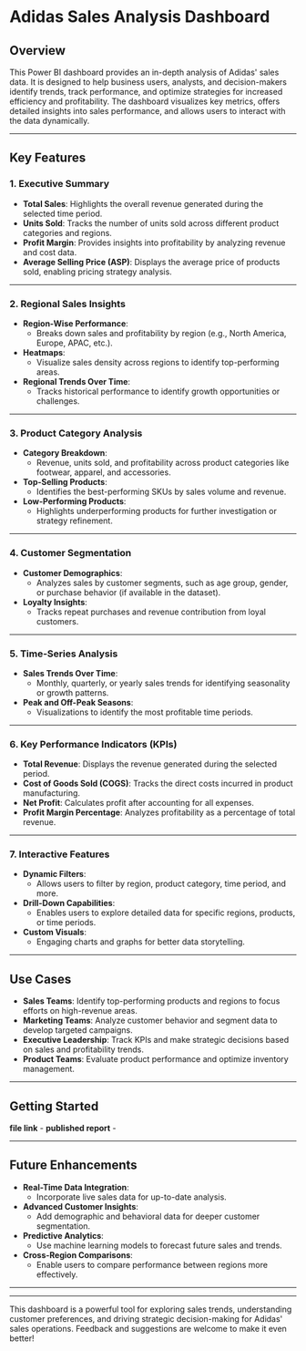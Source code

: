# **Adidas Sales Analysis Dashboard**

## **Overview**
This Power BI dashboard provides an in-depth analysis of Adidas' sales data. It is designed to help business users, analysts, and decision-makers identify trends, track performance, and optimize strategies for increased efficiency and profitability. The dashboard visualizes key metrics, offers detailed insights into sales performance, and allows users to interact with the data dynamically.

---

## **Key Features**
### **1. Executive Summary**
- **Total Sales**: Highlights the overall revenue generated during the selected time period.
- **Units Sold**: Tracks the number of units sold across different product categories and regions.
- **Profit Margin**: Provides insights into profitability by analyzing revenue and cost data.
- **Average Selling Price (ASP)**: Displays the average price of products sold, enabling pricing strategy analysis.

---

### **2. Regional Sales Insights**
- **Region-Wise Performance**:
  - Breaks down sales and profitability by region (e.g., North America, Europe, APAC, etc.).
- **Heatmaps**:
  - Visualize sales density across regions to identify top-performing areas.
- **Regional Trends Over Time**:
  - Tracks historical performance to identify growth opportunities or challenges.

---

### **3. Product Category Analysis**
- **Category Breakdown**:
  - Revenue, units sold, and profitability across product categories like footwear, apparel, and accessories.
- **Top-Selling Products**:
  - Identifies the best-performing SKUs by sales volume and revenue.
- **Low-Performing Products**:
  - Highlights underperforming products for further investigation or strategy refinement.

---

### **4. Customer Segmentation**
- **Customer Demographics**:
  - Analyzes sales by customer segments, such as age group, gender, or purchase behavior (if available in the dataset).
- **Loyalty Insights**:
  - Tracks repeat purchases and revenue contribution from loyal customers.

---

### **5. Time-Series Analysis**
- **Sales Trends Over Time**:
  - Monthly, quarterly, or yearly sales trends for identifying seasonality or growth patterns.
- **Peak and Off-Peak Seasons**:
  - Visualizations to identify the most profitable time periods.

---

### **6. Key Performance Indicators (KPIs)**
- **Total Revenue**: Displays the revenue generated during the selected period.
- **Cost of Goods Sold (COGS)**: Tracks the direct costs incurred in product manufacturing.
- **Net Profit**: Calculates profit after accounting for all expenses.
- **Profit Margin Percentage**: Analyzes profitability as a percentage of total revenue.

---

### **7. Interactive Features**
- **Dynamic Filters**:
  - Allows users to filter by region, product category, time period, and more.
- **Drill-Down Capabilities**:
  - Enables users to explore detailed data for specific regions, products, or time periods.
- **Custom Visuals**:
  - Engaging charts and graphs for better data storytelling.

---

## **Use Cases**
- **Sales Teams**: Identify top-performing products and regions to focus efforts on high-revenue areas.
- **Marketing Teams**: Analyze customer behavior and segment data to develop targeted campaigns.
- **Executive Leadership**: Track KPIs and make strategic decisions based on sales and profitability trends.
- **Product Teams**: Evaluate product performance and optimize inventory management.

---

## **Getting Started**
**file link** - 
**published report** - 

---

## **Future Enhancements**
- **Real-Time Data Integration**:
  - Incorporate live sales data for up-to-date analysis.
- **Advanced Customer Insights**:
  - Add demographic and behavioral data for deeper customer segmentation.
- **Predictive Analytics**:
  - Use machine learning models to forecast future sales and trends.
- **Cross-Region Comparisons**:
  - Enable users to compare performance between regions more effectively.

---


---

This dashboard is a powerful tool for exploring sales trends, understanding customer preferences, and driving strategic decision-making for Adidas' sales operations. Feedback and suggestions are welcome to make it even better!

